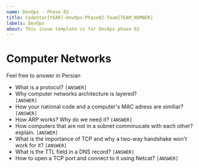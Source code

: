 ```yaml
---
name: DevOps - Phase 02
title: CodeStar[YEAR]-DevOps-Phase02-Team[TEAM_NUMBER]
labels: DevOps
about: This issue template is for DevOps phase 02
---
```


# Computer Networks

Feel free to answer in Persian
- What is a protocol?
  `[ANSWER]`
- Why computer networks architecture is layered?  
  `[ANSWER]`
- How your national code and a computer's MAC adress are similiar?
  `[ANSWER]`
- How ARP works? Why do we need it?
  `[ANSWER]`
- How computers that are not in a subnet comminucate with each other? explain.
  `[ANSWER]`
- What is the importance of TCP and why a two-way handshake won't work for it?
  `[ANSWER]`
- What is the TTL field in a DNS record?
  `[ANSWER]`
- How to open a TCP port and connect to it using Netcat?
  `[ANSWER]`
